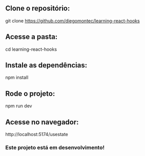 ## Clone o repositório:

git clone https://github.com/diegomontec/learning-react-hooks

## Acesse a pasta:

cd learning-react-hooks

## Instale as dependências:

npm install

## Rode o projeto:

npm run dev

## Acesse no navegador:

http://localhost:5174/usestate


### Este projeto está em desenvolvimento!
